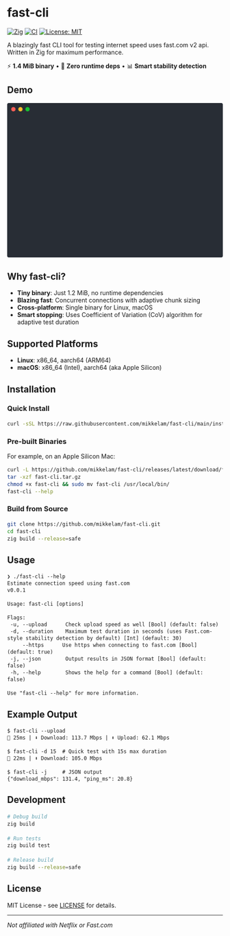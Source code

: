# fast-cli

[![Zig](https://img.shields.io/badge/Zig-0.14.0+-orange.svg)](https://ziglang.org/)
[![CI](https://github.com/mikkelam/fast-cli/actions/workflows/ci.yml/badge.svg)](https://github.com/mikkelam/fast-cli/actions/workflows/ci.yml)
[![License: MIT](https://img.shields.io/badge/License-MIT-yellow.svg)](https://opensource.org/licenses/MIT)

A blazingly fast CLI tool for testing internet speed uses fast.com v2 api. Written in Zig for maximum performance.

⚡ **1.4 MiB binary** • 🚀 **Zero runtime deps** • 📊 **Smart stability detection**

## Demo

![Fast-CLI Demo](demo/fast-cli-demo.svg)

## Why fast-cli?

- **Tiny binary**: Just 1.2 MiB, no runtime dependencies
- **Blazing fast**: Concurrent connections with adaptive chunk sizing
- **Cross-platform**: Single binary for Linux, macOS
- **Smart stopping**: Uses Coefficient of Variation (CoV) algorithm for adaptive test duration

## Supported Platforms

- **Linux**: x86_64, aarch64 (ARM64)
- **macOS**: x86_64 (Intel), aarch64 (aka Apple Silicon)

## Installation

### Quick Install

```bash
curl -sSL https://raw.githubusercontent.com/mikkelam/fast-cli/main/install.sh | bash
```

### Pre-built Binaries
For example, on an Apple Silicon Mac:
```bash
curl -L https://github.com/mikkelam/fast-cli/releases/latest/download/fast-cli-aarch64-macos.tar.gz -o fast-cli.tar.gz
tar -xzf fast-cli.tar.gz
chmod +x fast-cli && sudo mv fast-cli /usr/local/bin/
fast-cli --help
```

### Build from Source
```bash
git clone https://github.com/mikkelam/fast-cli.git
cd fast-cli
zig build --release=safe
```

## Usage
```console
❯ ./fast-cli --help
Estimate connection speed using fast.com
v0.0.1

Usage: fast-cli [options]

Flags:
 -u, --upload      Check upload speed as well [Bool] (default: false)
 -d, --duration    Maximum test duration in seconds (uses Fast.com-style stability detection by default) [Int] (default: 30)
     --https      Use https when connecting to fast.com [Bool] (default: true)
 -j, --json        Output results in JSON format [Bool] (default: false)
 -h, --help        Shows the help for a command [Bool] (default: false)

Use "fast-cli --help" for more information.
```

## Example Output

```console
$ fast-cli --upload
🏓 25ms | ⬇️ Download: 113.7 Mbps | ⬆️ Upload: 62.1 Mbps

$ fast-cli -d 15  # Quick test with 15s max duration
🏓 22ms | ⬇️ Download: 105.0 Mbps

$ fast-cli -j     # JSON output
{"download_mbps": 131.4, "ping_ms": 20.8}
```

## Development

```bash
# Debug build
zig build

# Run tests
zig build test

# Release build
zig build --release=safe
```

## License

MIT License - see [LICENSE](LICENSE) for details.

---

*Not affiliated with Netflix or Fast.com*
